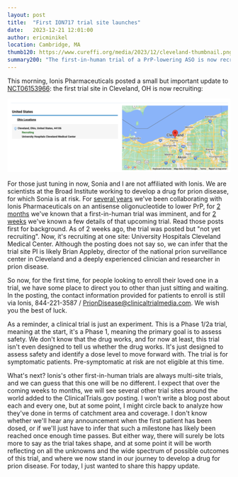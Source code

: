 ```yaml
---
layout: post
title:  "First ION717 trial site launches"
date:   2023-12-21 12:01:00
author: ericminikel
location: Cambridge, MA
thumb120: https://www.cureffi.org/media/2023/12/cleveland-thumbnail.png
summary200: "The first-in-human trial of a PrP-lowering ASO is now recruiting in Cleveland, OH."
---
```


This morning, Ionis Pharmaceuticals posted a small but important update to [NCT06153966](https://clinicaltrials.gov/study/NCT06153966): the first trial site in Cleveland, OH is now recruiting:

![](/media/2023/12/cleveland-recruiting.png)

For those just tuning in now, Sonia and I are not affiliated with Ionis. We are scientists at the Broad Institute working to develop a drug for prion disease, for which Sonia is at risk. For [several years](/2018/07/10/antisense-part-i-the-basics/) we've been collaborating with Ionis Pharmaceuticals on an antisense oligonucleotide to lower PrP, for [2 months](/2023/10/04/ionis-recommits/) we've known that a first-in-human trial was imminent, and for [2 weeks](/2023/12/04/first-details-of-ionis-trial-disclosed/) we've known a few details of that upcoming trial. Read those posts first for background. As of 2 weeks ago, the trial was posted but "not yet recruiting". Now, it's recruiting at one site: University Hospitals Cleveland Medical Center. Although the posting does not say so, we can infer that the trial site PI is likely Brian Appleby, director of the national prion surveillance center in Cleveland and a deeply experienced clinician and researcher in prion disease.

So now, for the first time, for people looking to enroll their loved one in a trial, we have some place to direct you to other than just sitting and waiting. In the posting, the contact information provided for patients to enroll is still via Ionis, 844-221-3587 / PrionDisease@clinicaltrialmedia.com. We wish you the best of luck.

As a reminder, a clinical trial is just an experiment. This is a Phase 1/2a trial, meaning at the start, it's a Phase 1, meaning the primary goal is to assess safety. We don't know that the drug works, and for now at least, this trial isn't even designed to tell us whether the drug works. It's just designed to assess safety and identify a dose level to move forward with. The trial is for symptomatic patients. Pre-symptomatic at risk are not eligible at this time.

What's next? Ionis's other first-in-human trials are always multi-site trials, and we can guess that this one will be no different. I expect that over the coming weeks to months, we will see several other trial sites around the world added to the ClinicalTrials.gov posting. I won't write a blog post about each and every one, but at some point, I might circle back to analyze how they've done in terms of catchment area and coverage. I don't know whether we'll hear any announcement when the first patient has been dosed, or if we'll just have to infer that such a milestone has likely been reached once enough time passes. But either way, there will surely be lots more to say as the trial takes shape, and at some point it will be worth reflecting on all the unknowns and the wide spectrum of possible outcomes of this trial, and where we now stand in our journey to develop a drug for prion disease. For today, I just wanted to share this happy update.



